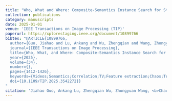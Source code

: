 ```yaml
---
title: "Who, What and Where: Composite-Semantics Instance Search for Story Videos"
collection: publications
category: manuscripts
date: 2025-01-01
venue: 'IEEE Transactions on Image Processing (TIP)'
paperurl: https://xplorestaging.ieee.org/document/10899766
bibtex: "@ARTICLE{10899766,
  author={Guo, Jiahao and Lu, Ankang and Wu, Zhengqian and Wang, Zhongyuan and Liang, Chao},
  journal={IEEE Transactions on Image Processing}, 
  title={Who, What, and Where: Composite-Semantics Instance Search for Story Videos}, 
  year={2025},
  volume={34},
  number={},
  pages={1412-1426},
  keywords={Videos;Semantics;Correlation;TV;Feature extraction;Chaos;Training;Support vector machines;Search problems;NIST;Who-what-where;instance search;video structure aware;partial decomposition},
  doi={10.1109/TIP.2025.3542272}}
"
citation: 'Jiahao Guo, Ankang Lu, Zhengqian Wu, Zhongyuan Wang, <b>Chao Liang</b>*. (2025). &quot;Who, What and Where: Composite-Semantics Instance Search for Story Videos.&quot; <i>IEEE Transactions on Image Processing (TIP)</i>. 34, 1412-1426.'
---
```

